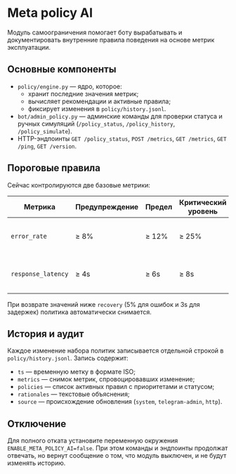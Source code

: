# Meta policy AI

Модуль самоограничения помогает боту вырабатывать и документировать внутренние правила поведения на основе метрик эксплуатации.

## Основные компоненты

- `policy/engine.py` — ядро, которое:
  - хранит последние значения метрик;
  - вычисляет рекомендации и активные правила;
  - фиксирует изменения в `policy/history.jsonl`.
- `bot/admin_policy.py` — админские команды для проверки статуса и ручных симуляций (`/policy_status`, `/policy_history`, `/policy_simulate`).
- HTTP-эндпоинты `GET /policy_status`, `POST /metrics`, `GET /metrics`, `GET /ping`, `GET /version`.

## Пороговые правила

Сейчас контролируются две базовые метрики:

| Метрика | Предупреждение | Предел | Критический уровень | Действие |
| --- | --- | --- | --- | --- |
| `error_rate` | ≥ 8% | ≥ 12% | ≥ 25% | Снижение авторассылки, расследование причин ошибок |
| `response_latency` | ≥ 4s | ≥ 6s | ≥ 8s | Расследование задержек, аудит пайплайна |

При возврате значений ниже `recovery` (5% для ошибок и 3s для задержек) политика автоматически снимается.

## История и аудит

Каждое изменение набора политик записывается отдельной строкой в `policy/history.jsonl`. Запись содержит:

- `ts` — временную метку в формате ISO;
- `metrics` — снимок метрик, спровоцировавших изменение;
- `policies` — список активных правил с приоритетами и статусом;
- `rationales` — текстовые объяснения;
- `source` — происхождение обновления (`system`, `telegram-admin`, `http`).

## Отключение

Для полного отката установите переменную окружения `ENABLE_META_POLICY_AI=false`. При этом команды и эндпоинты продолжат отвечать, но вернут сообщение о том, что модуль выключен, и не будут изменять историю.
